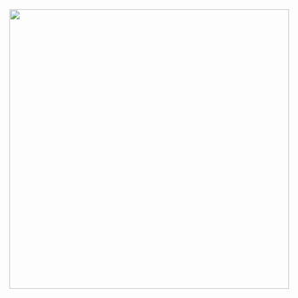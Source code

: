 <div>
<img src="https://user-images.githubusercontent.com/104996528/166951052-59a5f41a-1d83-4ba2-81c5-111fdc4e29e8.png" width="500px" />
</div>

